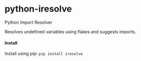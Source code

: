 # python-iresolve
Python Import Resolver

Resolves undefined variables using flakes and suggests imports.

#### Install

Install using pip: `pip install iresolve`
